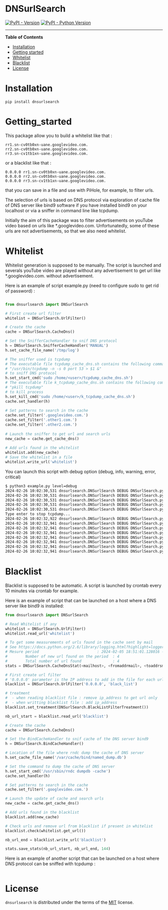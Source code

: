 # DNSurlSearch

[![PyPI - Version](https://img.shields.io/pypi/v/dnsurlsearch.svg)](https://pypi.org/project/dnsurlsearch)
[![PyPI - Python Version](https://img.shields.io/pypi/pyversions/dnsurlsearch.svg)](https://pypi.org/project/dnsurlsearch)

-----

**Table of Contents**

- [Installation](#Installation)
- [Getting started](#Getting_started)
- [Whitelist](#Whitelist)
- [Blacklist](#Blacklist)
- [License](#License)

# Installation

```console
pip install dnsurlsearch
```

# Getting_started
This package allow you to build a whitelist like that :
```
rr1.sn-cv0tb0xn-uane.googlevideo.com.
rr2.sn-cv0tb0xn-uane.googlevideo.com.
rr3.sn-cv1tb1xn-uane.googlevideo.com.
```
or a blacklist like that :
```
0.0.0.0 rr1.sn-cv0tb0xn-uane.googlevideo.com.
0.0.0.0 rr2.sn-cv0tb0xn-uane.googlevideo.com.
0.0.0.0 rr3.sn-cv1tb1xn-uane.googlevideo.com.
```
that you can save in a file and use with PiHole, for example, to filter urls.

The selection of urls is based on DNS protocol via exploration of cache file of DNS server like bind9 software
if you have installed bind9 on your localhost or via a sniffer in command line like tcpdump.

Initially the aim of this package was to filter advertisements on youTube video based on urls like *.googlevideo.com. Unfortunatedly,
some of these urls are not advertisements, so that we also need whitelist. 

# Whitelist
Whitelist generation is supposed to be manually. The script is launched and severals youTube video are played without any advertisement
to get url like *.googlevideo.com. without advertisement.

Here is an example of script example.py (need to configure sudo to get rid of password) :

```python

from dnsurlsearch import DNSurlSearch

# First create url filter
whitelist = DNSurlSearch.UrlFilter()

# Create the cache
cache = DNSurlSearch.CacheDns()

# Set the SnifferCacheHandler to snif DNS protocol
h = DNSurlSearch.SnifferCacheHandler('MANUAL')
h.set_cache_file_name('/tmp/log')

# The sniffer used is tcpdump
# The executable file tcpdump_cache_dns.sh contains the following command :
# "/usr/bin/tcpdump -n -s 0 port 53 > $1 &"
# to sniff DNS protocol
h.set_start_cmd('sudo /home/<user>/tcpdump_cache_dns.sh')
# The executable file k_tcpdump_cache_dns.sh contains the following command :
# "pkill tcpdump"
# to kill process
h.set_kill_cmd('sudo /home/<user>/k_tcpdump_cache_dns.sh')
cache.set_handler(h)
    
# Set patterns to search in the cache
cache.set_filter('.googlevideo.com.')
cache.set_filter('.other1.com.')
cache.set_filter('.other2.com.')
    
# Launch the sniffer to get url and search urls
new_cache = cache.get_cache_dns()
        
# Add urls found in the whitelist
whitelist.add(new_cache)
# Save the whitelist in a file
whitelist.write_url('whitelist')

```
You can launch this script with debug option (debug, info, warning, error, critical)
```bash
$ python3 example.py level=debug
2024-02-26 10:02:30,531 dnsurlsearch.DNSurlSearch DEBUG DNSurlSearch.py 278 ----------------- CacheDns.set_handler()() -----------------
2024-02-26 10:02:30,531 dnsurlsearch.DNSurlSearch DEBUG DNSurlSearch.py 282 ----------------- CacheDns.set_filter()() ------------------
2024-02-26 10:02:30,531 dnsurlsearch.DNSurlSearch DEBUG DNSurlSearch.py 284 filters : ['.googlevideo.com.']
2024-02-26 10:02:30,531 dnsurlsearch.DNSurlSearch DEBUG DNSurlSearch.py 526 --------------------- init_dns_cache() ---------------------
2024-02-26 10:02:30,531 dnsurlsearch.DNSurlSearch DEBUG DNSurlSearch.py 528 sudo /home/<user>/tcpdump_cache_dns.sh /tmp/log
Type enter to stop tcpdump...
2024-02-26 10:02:32,922 dnsurlsearch.DNSurlSearch DEBUG DNSurlSearch.py 537 sudo /home/<user>/k_tcpdump_cache_dns.sh
2024-02-26 10:02:32,941 dnsurlsearch.DNSurlSearch DEBUG DNSurlSearch.py 313 ---------------- CacheHandler._search_url() ----------------
2024-02-26 10:02:32,941 dnsurlsearch.DNSurlSearch DEBUG DNSurlSearch.py 314  pattern : ['.* (.+\\.googlevideo\\.com\\.).*'] - filename : Found_url.txt
2024-02-26 10:02:32,941 dnsurlsearch.DNSurlSearch DEBUG DNSurlSearch.py 328 Le cache est vide
2024-02-26 10:02:32,941 dnsurlsearch.DNSurlSearch DEBUG DNSurlSearch.py 160 --------------------- UrlFilter.add() ----------------------
2024-02-26 10:02:32,941 dnsurlsearch.DNSurlSearch DEBUG DNSurlSearch.py 161  Number of url to add : 0
2024-02-26 10:02:32,941 dnsurlsearch.DNSurlSearch DEBUG DNSurlSearch.py 143 ------------------ UrlFilter.write_url() -------------------
2024-02-26 10:02:32,941 dnsurlsearch.DNSurlSearch DEBUG DNSurlSearch.py 144  Number of urls to write : 0 - file name : whitelist 
```

# Blacklist
Blacklist is supposed to be automatic. A script is launched by crontab every 10 minutes via crontab for example.

Here is an example of script that can be launched on a host 
where a DNS server like bind9 is installed:
```python
from dnsurlsearch import DNSurlSearch

# Read Whitelist if any
whitelist = DNSurlSearch.UrlFilter()
whitelist.read_url('whitelist')

# To get some measurements of urls found in the cache sent by mail
# See https://docs.python.org/2.6/library/logging.html?highlight=logger#smtp-handler for more information on parameters
# Mesure period                          : 2024-02-05 18:51:01.128016 - 2024-02-05 18:51:42.497950
#        Number of new url found on the period  : 4
#        Total number of url found              : 4
stats = DNSurlSearch.CacheDnsStat(<mailhost>, <fromaddrmail>, <toaddrsmail>, 'Filtered url stats')

# First create url filter
# '0.0.0.0' parameter is the IP address to add in the file for each url
blacklist = DNSurlSearch.UrlFilter('0.0.0.0', 'black_list')

# treatment  
#  - when reading blacklist file : remove ip_address to get url only
#  - when writting blacklist file : add ip_address 
blacklist.set_treatment(DNSurlSearch.BlackListFilterTreatment())

nb_url_start = blacklist.read_url('blacklist')

# Create the cache
cache = DNSurlSearch.CacheDns()

# Set the BindCacheHandler to snif cache of the DNS server bind9
h = DNSurlSearch.BindCacheHandler()

# Location of the file where rndc dump the cache of DNS server
h.set_cache_file_name('/var/cache/bind/named_dump.db')

# Set the command to dump the cache of DNS server
h.set_start_cmd('/usr/sbin/rndc dumpdb -cache')
cache.set_handler(h)

# Set patterns to search in the cache
cache.set_filter('.googlevideo.com.')

# Launch the update of cache and search urls
new_cache = cache.get_cache_dns()

# Add urls found in the blacklist
blacklist.add(new_cache)

# Check urls and remove url from blacklist if present in whitelist
blacklist.check(whitelist.get_url())

nb_url_end = blacklist.write_url('blacklist')

stats.save_stats(nb_url_start, nb_url_end, 144)
```

Here is an example of another script that can be launched on a host 
where DNS protocol can be sniffed with tcpdump :
```python
```

# License

`dnsurlsearch` is distributed under the terms of the [MIT](https://spdx.org/licenses/MIT.html) license.
